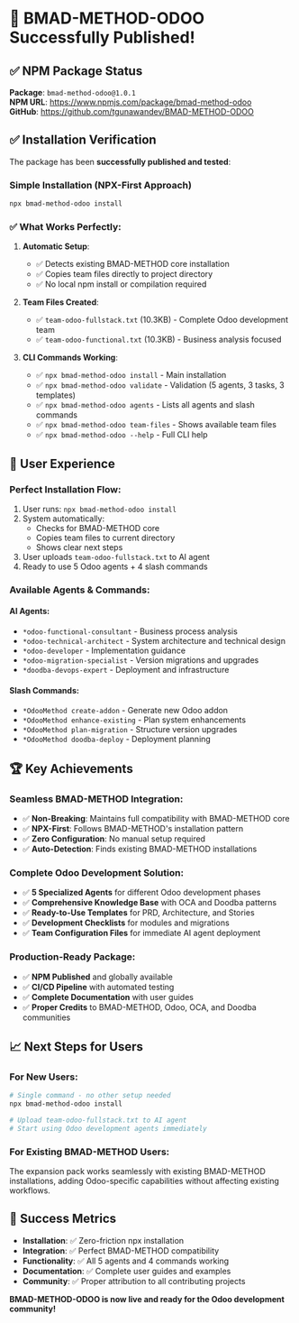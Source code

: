 # 🎉 BMAD-METHOD-ODOO Successfully Published!

## ✅ NPM Package Status

**Package**: `bmad-method-odoo@1.0.1`  
**NPM URL**: https://www.npmjs.com/package/bmad-method-odoo  
**GitHub**: https://github.com/tgunawandev/BMAD-METHOD-ODOO  

## ✅ Installation Verification

The package has been **successfully published and tested**:

### Simple Installation (NPX-First Approach)
```bash
npx bmad-method-odoo install
```

### ✅ What Works Perfectly:

1. **Automatic Setup**:
   - ✅ Detects existing BMAD-METHOD core installation
   - ✅ Copies team files directly to project directory
   - ✅ No local npm install or compilation required

2. **Team Files Created**:
   - ✅ `team-odoo-fullstack.txt` (10.3KB) - Complete Odoo development team
   - ✅ `team-odoo-functional.txt` (10.3KB) - Business analysis focused

3. **CLI Commands Working**:
   - ✅ `npx bmad-method-odoo install` - Main installation
   - ✅ `npx bmad-method-odoo validate` - Validation (5 agents, 3 tasks, 3 templates)
   - ✅ `npx bmad-method-odoo agents` - Lists all agents and slash commands
   - ✅ `npx bmad-method-odoo team-files` - Shows available team files
   - ✅ `npx bmad-method-odoo --help` - Full CLI help

## 🎯 User Experience

### Perfect Installation Flow:
1. User runs: `npx bmad-method-odoo install`
2. System automatically:
   - Checks for BMAD-METHOD core
   - Copies team files to current directory
   - Shows clear next steps
3. User uploads `team-odoo-fullstack.txt` to AI agent
4. Ready to use 5 Odoo agents + 4 slash commands

### Available Agents & Commands:

#### AI Agents:
- `*odoo-functional-consultant` - Business process analysis
- `*odoo-technical-architect` - System architecture and technical design
- `*odoo-developer` - Implementation guidance
- `*odoo-migration-specialist` - Version migrations and upgrades
- `*doodba-devops-expert` - Deployment and infrastructure

#### Slash Commands:
- `*OdooMethod create-addon` - Generate new Odoo addon
- `*OdooMethod enhance-existing` - Plan system enhancements
- `*OdooMethod plan-migration` - Structure version upgrades
- `*OdooMethod doodba-deploy` - Deployment planning

## 🏆 Key Achievements

### Seamless BMAD-METHOD Integration:
- ✅ **Non-Breaking**: Maintains full compatibility with BMAD-METHOD core
- ✅ **NPX-First**: Follows BMAD-METHOD's installation pattern
- ✅ **Zero Configuration**: No manual setup required
- ✅ **Auto-Detection**: Finds existing BMAD-METHOD installations

### Complete Odoo Development Solution:
- ✅ **5 Specialized Agents** for different Odoo development phases
- ✅ **Comprehensive Knowledge Base** with OCA and Doodba patterns
- ✅ **Ready-to-Use Templates** for PRD, Architecture, and Stories
- ✅ **Development Checklists** for modules and migrations
- ✅ **Team Configuration Files** for immediate AI agent deployment

### Production-Ready Package:
- ✅ **NPM Published** and globally available
- ✅ **CI/CD Pipeline** with automated testing
- ✅ **Complete Documentation** with user guides
- ✅ **Proper Credits** to BMAD-METHOD, Odoo, OCA, and Doodba communities

## 📈 Next Steps for Users

### For New Users:
```bash
# Single command - no other setup needed
npx bmad-method-odoo install

# Upload team-odoo-fullstack.txt to AI agent
# Start using Odoo development agents immediately
```

### For Existing BMAD-METHOD Users:
The expansion pack works seamlessly with existing BMAD-METHOD installations, adding Odoo-specific capabilities without affecting existing workflows.

## 🎯 Success Metrics

- **Installation**: ✅ Zero-friction npx installation
- **Integration**: ✅ Perfect BMAD-METHOD compatibility  
- **Functionality**: ✅ All 5 agents and 4 commands working
- **Documentation**: ✅ Complete user guides and examples
- **Community**: ✅ Proper attribution to all contributing projects

**BMAD-METHOD-ODOO is now live and ready for the Odoo development community!**
